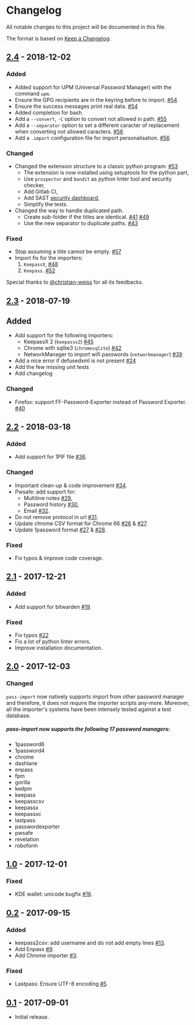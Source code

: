 # Changelog

All notable changes to this project will be documented in this file.

The format is based on [Keep a Changelog][keep-changelog].

## [2.4] - 2018-12-02
### Added
* Added support for UPM (Universal Password Manager) with the command `upm`.
* Ensure the GPG recipients are in the keyring before to import. [#54](https://github.com/roddhjav/pass-import/issues/54)
* Ensure the success messages print real data. [#54](https://github.com/roddhjav/pass-import/issues/54)
* Added completion for bash.
* Add a `--convert`, `-C` option to convert not allowed in path. [#55](https://github.com/roddhjav/pass-import/issues/55)
* Add a `--separator` option to set a different caracter of replacement when converting not allowed caracters. [#56](https://github.com/roddhjav/pass-import/issues/56)
* Add a `.import` configuration file for import personalisation. [#56](https://github.com/roddhjav/pass-import/issues/56)

### Changed
* Changed the extension structure to a classic python program: [#53](https://github.com/roddhjav/pass-import/issues/53)
  - The extension is now installed using setuptools for the python part,
  - Use `prospector` and `bandit` as python linter tool and security checker,
  - Add Gitlab CI,
  - Add SAST [security dashboard](https://gitlab.com/roddhjav/pass-import/security/dashboard),
  - Simplify the tests.
* Changed the way to handle duplicated path.
  - Create sub-folder if the titles are identical. [#41](https://github.com/roddhjav/pass-import/issues/41) [#49](https://github.com/roddhjav/pass-import/issues/49)
  - Use the new separator to duplicate paths. [#43](https://github.com/roddhjav/pass-import/issues/43)

### Fixed
* Stop assuming a title cannot be empty. [#57](https://github.com/roddhjav/pass-import/issues/57)
* Import fix for the importers:
  1. `KeepassX`, [#48](https://github.com/roddhjav/pass-import/pull/48)
  2. `Keepass`. [#52](https://github.com/roddhjav/pass-import/pull/52)

Special thanks to [@christian-weiss](github.com/christian-weiss) for all its
feedbacks.


## [2.3] - 2018-07-19
## Added
* Add support for the following importers:
  - KeepassX 2 (`keepassx2`) [#45](https://github.com/roddhjav/pass-import/issues/45)
  - Chrome with sqlite3 (`chromesqlite`) [#42](https://github.com/roddhjav/pass-import/issues/42)
  - NetworkManager to import wifi passwords (`networkmanager`) [#39](https://github.com/roddhjav/pass-import/pull/39)
* Add a nice error if defusedxml is not present [#24](https://github.com/roddhjav/pass-import/issues/24)
* Add the few missing unit tests
* Add changelog

### Changed
* Firefox: support FF-Password-Exporter instead of Password Exporter. [#40](https://github.com/roddhjav/pass-import/issues/40)


## [2.2] - 2018-03-18
### Added
* Add support for 1PIF file [#36](https://github.com/roddhjav/pass-import/pull/36).

### Changed
* Important clean-up & code improvement [#34](https://github.com/roddhjav/pass-import/pull/34).
* Pwsafe: add support for:
  - Multiline notes [#29](https://github.com/roddhjav/pass-import/pull/29),
  - Password history [#30](https://github.com/roddhjav/pass-import/pull/30),
  - Email [#32](https://github.com/roddhjav/pass-import/pull/32).
* Do not remove protocol in url [#31](https://github.com/roddhjav/pass-import/pull/31).
* Update chrome CSV format for Chrome 66 [#26](https://github.com/roddhjav/pass-import/pull/26) & [#27](https://github.com/roddhjav/pass-import/pull/27).
* Update 1password format [#27](https://github.com/roddhjav/pass-import/pull/27) & [#28](https://github.com/roddhjav/pass-import/pull/28).

### Fixed
* Fix typos & improve code coverage.


## [2.1] - 2017-12-21
### Added
* Add support for bitwarden [#19](https://github.com/roddhjav/pass-import/pull/19).

### Fixed
* Fix typos [#22](https://github.com/roddhjav/pass-import/pull/22)
* Fix a lot of python linter errors.
* Improve installation documentation.


## [2.0] - 2017-12-03
### Changed
`pass-import` now natively supports import from other password manager and
therefore, it does not require the importer scripts any-more. Moreover, all the
importer's systems have been intensely tested against a test database.

##### pass-import now supports the following 17 password managers:
* 1password6
* 1password4
* chrome
* dashlane
* enpass
* fpm
* gorilla
* kedpm
* keepass
* keepasscsv
* keepassx
* keepassxc
* lastpass
* passwordexporter
* pwsafe
* revelation
* roboform


## [1.0] - 2017-12-01
### Fixed
* KDE wallet: unicode bugfix [#16](https://github.com/roddhjav/pass-import/pull/16).


## [0.2] - 2017-09-15
### Added
* keepass2csv: add username and do not add empty lines [#13](https://github.com/roddhjav/pass-import/pull/13).
* Add Enpass [#9](https://github.com/roddhjav/pass-import/pull/9).
* Add Chrome importer [#3](https://github.com/roddhjav/pass-import/pull/3).

### Fixed
* Lastpass: Ensure UTF-8 encoding [#5](https://github.com/roddhjav/pass-import/pull/5).


## [0.1] - 2017-09-01

* Initial release.


[2.4]: https://github.com/roddhjav/pass-import/releases/tag/v2.4
[2.3]: https://github.com/roddhjav/pass-import/releases/tag/v2.3
[2.2]: https://github.com/roddhjav/pass-import/releases/tag/v2.2
[2.1]: https://github.com/roddhjav/pass-import/releases/tag/v2.1
[2.0]: https://github.com/roddhjav/pass-import/releases/tag/v2.0
[1.0]: https://github.com/roddhjav/pass-import/releases/tag/v1.0
[0.2]: https://github.com/roddhjav/pass-import/releases/tag/v0.2
[0.1]: https://github.com/roddhjav/pass-import/releases/tag/v0.1

[keep-changelog]: https://keepachangelog.com/en/1.0.0/
